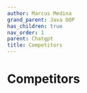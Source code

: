 ```yaml
---
author: Marcus Medina
grand_parent: Java OOP
has_children: true
nav_order: 1
parent: Chatgpt
title: Competitors
---
```

# Competitors
